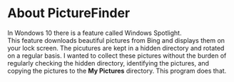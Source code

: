 # About PictureFinder

In Wondows 10 there is a feature called Windows Spotlight.  
This feature downloads beautiful pictures from Bing and displays them on your lock screen.
The picutures are kept in a hidden directory and rotated on a regular basis.
I wanted to collect these pictures without the burden of regularly checking the hidden directory,
identifying the pictures, and copying the pictures to the **My Pictures** directory.  This program does that.